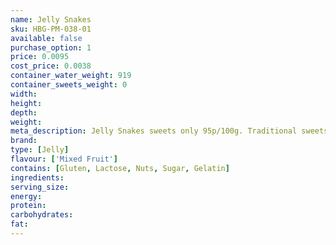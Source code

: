 ```yaml
---
name: Jelly Snakes
sku: HBG-PM-038-01
available: false
purchase_option: 1
price: 0.0095
cost_price: 0.0038
container_water_weight: 919
container_sweets_weight: 0
width: 
height: 
depth: 
weight: 
meta_description: Jelly Snakes sweets only 95p/100g. Traditional sweets and more at Humbugs Confectionery Store. Specialists in satisfying your sweet tooth!
brand: 
type: [Jelly]
flavour: ['Mixed Fruit']
contains: [Gluten, Lactose, Nuts, Sugar, Gelatin]
ingredients: 
serving_size: 
energy: 
protein: 
carbohydrates: 
fat: 
---
```

